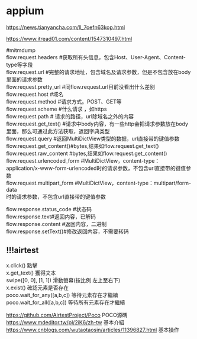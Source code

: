 # appium
https://news.tianyancha.com/ll_7oefn63kop.html  

https://www.itread01.com/content/1547310497.html

#mitmdump  
flow.request.headers #获取所有头信息，包含Host、User-Agent、Content-type等字段  
flow.request.url #完整的请求地址，包含域名及请求参数，但是不包含放在body里面的请求参数  
flow.request.pretty_url #同flow.request.url目前没看出什么差别  
flow.request.host #域名  
flow.request.method #请求方式。POST、GET等  
flow.request.scheme #什么请求 ，如https  
flow.request.path # 请求的路径，url除域名之外的内容  
flow.request.get_text() #请求中body内容，有一些http会把请求参数放在body里面，那么可通过此方法获取，返回字典类型  
flow.request.query #返回MultiDictView类型的数据，url直接带的键值参数  
flow.request.get_content()#bytes,结果如flow.request.get_text()  
flow.request.raw_content #bytes,结果如flow.request.get_content()  
flow.request.urlencoded_form #MultiDictView，content-type：application/x-www-form-urlencoded时的请求参数，不包含url直接带的键值参数  
flow.request.multipart_form #MultiDictView，content-type：multipart/form-data  
时的请求参数，不包含url直接带的键值参数  

flow.response.status_code #状态码  
flow.response.text#返回内容，已解码  
flow.response.content #返回内容，二进制  
flow.response.setText()#修改返回内容，不需要转码  

## !!!airtest  
  
x.click()  點擊  
x.get_text()  獲得文本  
swipe([0, 0], [1, 1]) 滑動螢幕(按比例 左上至右下)  
x.exist()  確認元素是否存在  
poco.wait_for_any([a,b,c]) 等待元素存在才繼續  
poco.wait_for_all([a,b,c]) 等待所有元素存在才繼續  



https://github.com/AirtestProject/Poco  POCO源碼  
https://www.mdeditor.tw/pl/2iK6/zh-tw  基本介紹  
https://www.cnblogs.com/wutaotaosin/articles/11396827.html  基本操作    
